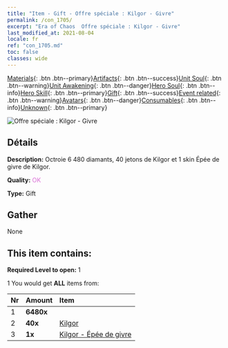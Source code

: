 ```yaml
---
title: "Item - Gift - Offre spéciale : Kilgor - Givre"
permalink: /con_1705/
excerpt: "Era of Chaos  Offre spéciale : Kilgor - Givre"
last_modified_at: 2021-08-04
locale: fr
ref: "con_1705.md"
toc: false
classes: wide
---
```

 [Materials](/ItemsFR/){: .btn .btn--primary}[Artifacts](/ItemsFR/Artifacts/){: .btn .btn--success}[Unit Soul](/ItemsFR/UnitSoul/){: .btn .btn--warning}[Unit Awakening](/ItemsFR/UnitAwakening/){: .btn .btn--danger}[Hero Soul](/ItemsFR/HeroSoul/){: .btn .btn--info}[Hero Skill](/ItemsFR/HeroSkill/){: .btn .btn--primary}[Gift](/ItemsFR/Gift/){: .btn .btn--success}[Event related](/ItemsFR/Events/){: .btn .btn--warning}[Avatars](/ItemsFR/Avatars/){: .btn .btn--danger}[Consumables](/ItemsFR/Consumables/){: .btn .btn--info}[Unknown](/ItemsFR/Unknown/){: .btn .btn--primary}

 ![Offre spéciale : Kilgor - Givre](/images/t/i_907321.png)

## Détails
 **Description:** Octroie 6 480 diamants, 40 jetons de Kilgor et 1 skin Épée de givre de Kilgor.

 **Quality:** <span style="color: #DA70D6">OK</span>

 **Type:** Gift

## Gather

  None

## This item contains:

 **Required Level to open:** 1

 1 You would get **ALL** items  from:

  | Nr | Amount |     Item    |
  |:---|:-------|:------------|
  | 1 |  **6480x** | <i class="fas fa-gem"/> |  | 
  | 2 |  **40x** | [Kilgor](/ItemsFR/her_374/) |  | 
  | 3 |  **1x** | [Kilgor - Épée de givre](/ItemsFR/con_1055/) |  | 
